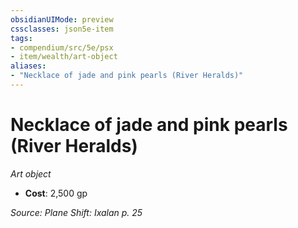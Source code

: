 ```yaml
---
obsidianUIMode: preview
cssclasses: json5e-item
tags:
- compendium/src/5e/psx
- item/wealth/art-object
aliases: 
- "Necklace of jade and pink pearls (River Heralds)"
---
```

# Necklace of jade and pink pearls (River Heralds)
*Art object*  

- **Cost**: 2,500 gp

*Source: Plane Shift: Ixalan p. 25*